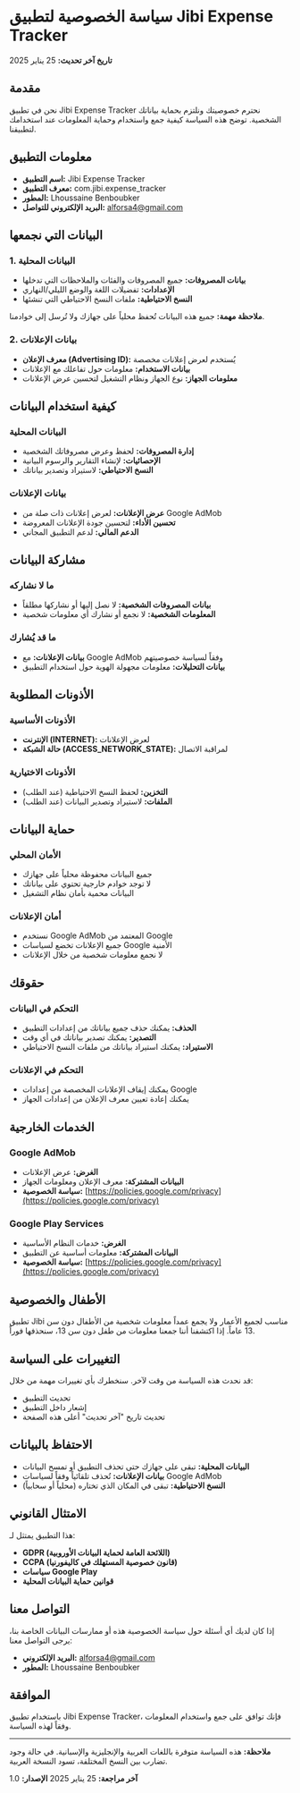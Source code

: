 # سياسة الخصوصية لتطبيق Jibi Expense Tracker

**تاريخ آخر تحديث:** 25 يناير 2025

## مقدمة

نحن في تطبيق Jibi Expense Tracker نحترم خصوصيتك ونلتزم بحماية بياناتك الشخصية. توضح هذه السياسة كيفية جمع واستخدام وحماية المعلومات عند استخدامك لتطبيقنا.

## معلومات التطبيق

- **اسم التطبيق:** Jibi Expense Tracker
- **معرف التطبيق:** com.jibi.expense_tracker
- **المطور:** Lhoussaine Benboubker
- **البريد الإلكتروني للتواصل:** alforsa4@gmail.com

## البيانات التي نجمعها

### 1. البيانات المحلية
- **بيانات المصروفات:** جميع المصروفات والفئات والملاحظات التي تدخلها
- **الإعدادات:** تفضيلات اللغة والوضع الليلي/النهاري
- **النسخ الاحتياطية:** ملفات النسخ الاحتياطي التي تنشئها

**ملاحظة مهمة:** جميع هذه البيانات تُحفظ محلياً على جهازك ولا تُرسل إلى خوادمنا.

### 2. بيانات الإعلانات
- **معرف الإعلان (Advertising ID):** يُستخدم لعرض إعلانات مخصصة
- **بيانات الاستخدام:** معلومات حول تفاعلك مع الإعلانات
- **معلومات الجهاز:** نوع الجهاز ونظام التشغيل لتحسين عرض الإعلانات

## كيفية استخدام البيانات

### البيانات المحلية
- **إدارة المصروفات:** لحفظ وعرض مصروفاتك الشخصية
- **الإحصائيات:** لإنشاء التقارير والرسوم البيانية
- **النسخ الاحتياطي:** لاستيراد وتصدير بياناتك

### بيانات الإعلانات
- **عرض الإعلانات:** لعرض إعلانات ذات صلة من Google AdMob
- **تحسين الأداء:** لتحسين جودة الإعلانات المعروضة
- **الدعم المالي:** لدعم التطبيق المجاني

## مشاركة البيانات

### ما لا نشاركه
- **بيانات المصروفات الشخصية:** لا نصل إليها أو نشاركها مطلقاً
- **المعلومات الشخصية:** لا نجمع أو نشارك أي معلومات شخصية

### ما قد يُشارك
- **بيانات الإعلانات:** مع Google AdMob وفقاً لسياسة خصوصيتهم
- **بيانات التحليلات:** معلومات مجهولة الهوية حول استخدام التطبيق

## الأذونات المطلوبة

### الأذونات الأساسية
- **الإنترنت (INTERNET):** لعرض الإعلانات
- **حالة الشبكة (ACCESS_NETWORK_STATE):** لمراقبة الاتصال

### الأذونات الاختيارية
- **التخزين:** لحفظ النسخ الاحتياطية (عند الطلب)
- **الملفات:** لاستيراد وتصدير البيانات (عند الطلب)

## حماية البيانات

### الأمان المحلي
- جميع البيانات محفوظة محلياً على جهازك
- لا توجد خوادم خارجية تحتوي على بياناتك
- البيانات محمية بأمان نظام التشغيل

### أمان الإعلانات
- نستخدم Google AdMob المعتمد من Google
- جميع الإعلانات تخضع لسياسات Google الأمنية
- لا نجمع معلومات شخصية من خلال الإعلانات

## حقوقك

### التحكم في البيانات
- **الحذف:** يمكنك حذف جميع بياناتك من إعدادات التطبيق
- **التصدير:** يمكنك تصدير بياناتك في أي وقت
- **الاستيراد:** يمكنك استيراد بياناتك من ملفات النسخ الاحتياطي

### التحكم في الإعلانات
- يمكنك إيقاف الإعلانات المخصصة من إعدادات Google
- يمكنك إعادة تعيين معرف الإعلان من إعدادات الجهاز

## الخدمات الخارجية

### Google AdMob
- **الغرض:** عرض الإعلانات
- **البيانات المشتركة:** معرف الإعلان ومعلومات الجهاز
- **سياسة الخصوصية:** [https://policies.google.com/privacy](https://policies.google.com/privacy)

### Google Play Services
- **الغرض:** خدمات النظام الأساسية
- **البيانات المشتركة:** معلومات أساسية عن التطبيق
- **سياسة الخصوصية:** [https://policies.google.com/privacy](https://policies.google.com/privacy)

## الأطفال والخصوصية

تطبيق Jibi مناسب لجميع الأعمار ولا يجمع عمداً معلومات شخصية من الأطفال دون سن 13 عاماً. إذا اكتشفنا أننا جمعنا معلومات من طفل دون سن 13، سنحذفها فوراً.

## التغييرات على السياسة

قد نحدث هذه السياسة من وقت لآخر. سنخطرك بأي تغييرات مهمة من خلال:
- تحديث التطبيق
- إشعار داخل التطبيق
- تحديث تاريخ "آخر تحديث" أعلى هذه الصفحة

## الاحتفاظ بالبيانات

- **البيانات المحلية:** تبقى على جهازك حتى تحذف التطبيق أو تمسح البيانات
- **بيانات الإعلانات:** تُحذف تلقائياً وفقاً لسياسات Google AdMob
- **النسخ الاحتياطية:** تبقى في المكان الذي تختاره (محلياً أو سحابياً)

## الامتثال القانوني

هذا التطبيق يمتثل لـ:
- **GDPR (اللائحة العامة لحماية البيانات الأوروبية)**
- **CCPA (قانون خصوصية المستهلك في كاليفورنيا)**
- **سياسات Google Play**
- **قوانين حماية البيانات المحلية**

## التواصل معنا

إذا كان لديك أي أسئلة حول سياسة الخصوصية هذه أو ممارسات البيانات الخاصة بنا، يرجى التواصل معنا:

- **البريد الإلكتروني:** alforsa4@gmail.com
- **المطور:** Lhoussaine Benboubker

## الموافقة

باستخدام تطبيق Jibi Expense Tracker، فإنك توافق على جمع واستخدام المعلومات وفقاً لهذه السياسة.

---

**ملاحظة:** هذه السياسة متوفرة باللغات العربية والإنجليزية والإسبانية. في حالة وجود تضارب بين النسخ المختلفة، تسود النسخة العربية.

**آخر مراجعة:** 25 يناير 2025
**الإصدار:** 1.0